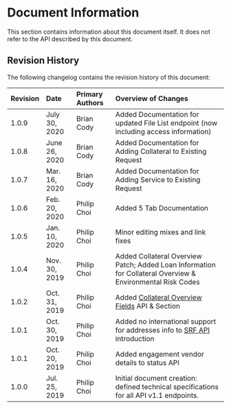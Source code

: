 # Document Information

This section contains information about this document itself.
It does not refer to the API described by this document.

## Revision History

The following changelog contains the revision history of this document:

| Revision | Date | Primary Authors | Overview of Changes |
| :--- | :--- | :--- | :--- |
| 1.0.9 | July 30, 2020 | Brian Cody | Added Documentation for updated File List endpoint (now including access information) |
| 1.0.8 | June 26, 2020 | Brian Cody | Added Documentation for Adding Collateral to Existing Request |
| 1.0.7 | Mar. 16, 2020 | Brian Cody | Added Documentation for Adding Service to Existing Request |
| 1.0.6 | Feb. 20, 2020 | Philip Choi | Added 5 Tab Documentation |
| 1.0.5 | Jan. 10, 2020 | Philip Choi | Minor editing mixes and link fixes |
| 1.0.4 | Nov. 30, 2019 | Philip Choi | Added Collateral Overview Patch; Added Loan Information for Collateral Overview & Environmental Risk Codes |
| 1.0.2 | Oct. 31, 2019 | Philip Choi | Added [Collateral Overview Fields](api-list/srf-fields-co-api.md) API & Section |
| 1.0.1 | Oct. 30, 2019 | Philip Choi | Added no international support for addresses info to [SRF API](api-list/srf-api.md) introduction |
| 1.0.1 | Oct. 20, 2019 | Philip Choi | Added engagement vendor details to status API |
| 1.0.0 | Jul. 25, 2019 | Philip Choi | Initial document creation: defined technical specifications for all API v1.1 endpoints. |
